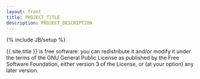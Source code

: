 ```yaml
---
layout: front
title: PROJECT_TITLE
description: PROJECT_DESCRIPTION
---
```

{% include JB/setup %}

{{ site.title }} is free software: you can redistribute it and/or modify it under the terms of the GNU General Public License as published by the Free Software Foundation, either version 3 of the License, or (at your option) any later version.
